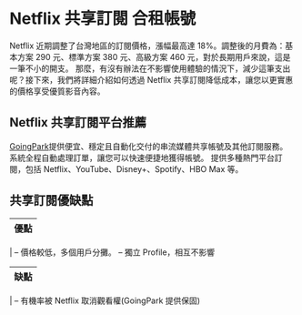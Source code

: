 # Netflix 共享訂閱 合租帳號

Netflix 近期調整了台灣地區的訂閱價格，漲幅最高達 18%。調整後的月費為：基本方案 290 元、標準方案 380 元、高級方案 460 元，對於長期用戶來說，這是一筆不小的開支。
那麼，有沒有辦法在不影響使用體驗的情況下，減少這筆支出呢？接下來，我們將詳細介紹如何透過 Netflix 共享訂閱降低成本，讓您以更實惠的價格享受優質影音內容。

## Netflix 共享訂閱平台推薦

[GoingPark](https://goingpark.com)提供便宜、穩定且自動化交付的串流媒體共享帳號及其他訂閱服務。
系統全程自動處理訂單，讓您可以快速便捷地獲得帳號。
提供多種熱門平台訂閱，包括 Netflix、YouTube、Disney+、Spotify、HBO Max 等。

## 共享訂閱優缺點

| 優點 |
| ---- |

| – 價格較低，多個用戶分攤。
– 獨立 Profile，相互不影響

| 缺點 |
| ---- |

| – 有機率被 Netflix 取消觀看權(GoingPark 提供保固)
